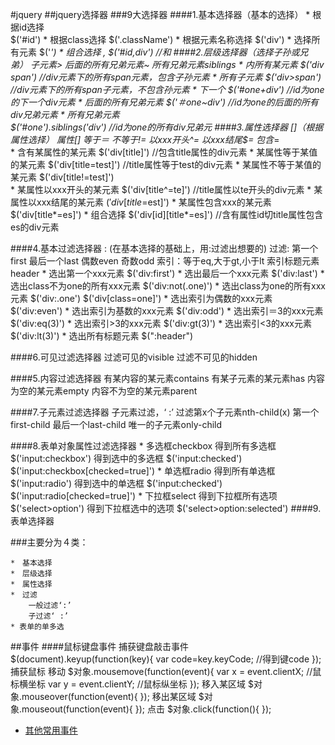 #jquery
##jquery选择器
###9大选择器
####1.基本选择器（基本的选择）
	* 根据id选择		
		$('#id')
	* 根据class选择
		$('.className')
	* 根据元素名称选择
		$('div')
	* 选择所有元素
		$('*')
	* 组合选择		,
		$('#id,div')		//和
####2.层级选择器（选择子孙或兄弟）
	子元素>		后面的所有兄弟元素~		所有兄弟元素siblings
	* 内所有某元素
		$('div span')				//div元素下的所有span元素，包含子孙元素
	* 所有子元素
		$('div>span')				//div元素下的所有span子元素，不包含孙元素
	* 下一个
		$('#one+div')				//id为one的下一个div元素
	* 后面的所有兄弟元素
		$('＃one~div')				//id为one的后面的所有div兄弟元素
	* 所有兄弟元素	
		$('#one').siblings('div')		//id为one的所有div兄弟元
####3.属性选择器	[]（根据属性选择）
	属性[]	等于＝	不等于!=	以xxx开头^=	以xxx结尾$=	包含*=	
	* 含有某属性的某元素
		$('div[title]')					//包含title属性的div元素
	* 某属性等于某值的某元素
		$('div[title=test]')			//title属性等于test的div元素
	* 某属性不等于某值的某元素
		$('div[title!=test]')		
	* 某属性以xxx开头的某元素
		$('div[title^=te]')				//title属性以te开头的div元素
	* 某属性以xxx结尾的某元素
		$('div[title$=est]')
	* 某属性包含xxx的某元素
		$('div[title*=es]')
	* 组合选择
		$('div[id][title*=es]')		//含有属性id切title属性包含es的div元素
	
	
####4.基本过滤选择器	:	(在基本选择的基础上，用:过滤出想要的)
	过滤:	第一个first	最后一个last	偶数even	奇数odd		索引：等于eq,大于gt,小于lt		索引标题元素header
	* 选出第一个xxx元素
		$('div:first')
	* 选出最后一个xxx元素
		$('div:last')
	* 选出class不为one的所有xxx元素
		$('div:not(.one)')
	* 选出class为one的所有xxx元素
		$('div:.one')
		$('div[class=one]')
	* 选出索引为偶数的xxx元素
		$('div:even')
	* 选出索引为基数的xxx元素
		$('div:odd')
	* 选出索引＝3的xxx元素
		$('div:eq(3)')
	* 选出索引>3的xxx元素
		$('div:gt(3)')
	* 选出索引<3的xxx元素
		$('div:lt(3)')
	* 选出所有标题元素
		$(":header")

####6.可见过滤选择器
	过滤可见的visible	过滤不可见的hidden

####5.内容过滤选择器
	有某内容的某元素contains	有某子元素的某元素has	内容为空的某元素empty	内容不为空的某元素parent

####7.子元素过滤选择器
	子元素过滤，‘ :’	过滤第x个子元素nth-child(x)	第一个first-child	最后一个last-child	唯一的子元素only-child

####8.表单对象属性过滤选择器
	* 多选框checkbox
		得到所有多选框
			$('input:checkbox')
		得到选中的多选框
			$('input:checked')
			$('input:checkbox[checked=true]')
	* 单选框radio
		得到所有单选框
			$('input:radio')
		得到选中的单选框
			$('input:checked')
			$('input:radio[checked=true]')
	* 下拉框select
		得到下拉框所有选项
			$('select>option')
		得到下拉框选中的选项
			$('select>option:selected')
####9.表单选择器

###主要分为４类：

	*　基本选择
	*　层级选择
	*　属性选择
	*　过滤
		一般过滤‘:’
		子过滤‘ :’
	* 表单的单多选
##事件
####鼠标键盘事件
	捕获键盘敲击事件
		$(document).keyup(function(key){
			var code=key.keyCode;	//得到键code
		});
	捕获鼠标
		移动
			$对象.mousemove(function(event){
				var x = event.clientX;	//鼠标横坐标
				var y = event.clientY;	//鼠标纵坐标
			});
		移入某区域
			$对象.mouseover(function(event){
			});
		移出某区域
			$对象.mouseout(function(event){
			});
		点击
			$对象.click(function(){
			});
* [其他常用事件](https://github.com/CLgithub/JavaLearn2/blob/master/WebContent/page/day48_jQuery/33_43jQuery/doc.md)	